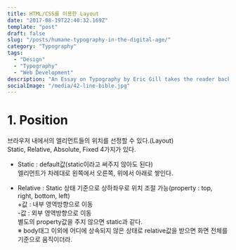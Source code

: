 ```yaml
---
title: HTML/CSS를 이용한 Layout
date: "2017-08-19T22:40:32.169Z"
template: "post"
draft: false
slug: "/posts/humane-typography-in-the-digital-age/"
category: "Typography"
tags:
  - "Design"
  - "Typography"
  - "Web Development"
description: "An Essay on Typography by Eric Gill takes the reader back to the year 1930. The year when a conflict between two worlds came to its term. The machines of the industrial world finally took over the handicrafts."
socialImage: "/media/42-line-bible.jpg"
---
```



# 1. Position

브라우저 내에서의 엘리먼트들의 위치를 선정할 수 있다.(Layout)  
Static, Relative, Absolute, Fixed 4가지가 있다.  
- Static : default값(static이라고 써주지 않아도 된다)  
	엘리먼트가 차례대로 왼쪽에서 오른쪽, 위에서 아래로 쌓인다.

- Relative : Static 상태 기준으로 상하좌우로 위치 조절 가능(property : top, right, bottom, left)  
+값 : 내부 영역방향으로 이동  
-값 : 외부 영역방향으로 이동  
별도의 property값을 주지 않으면 static과 같다.  
※ body태그 이외에 어디에 상속되지 않은 상태로 relative값을 받으면 화면 전체를 기준으로 움직이더라.